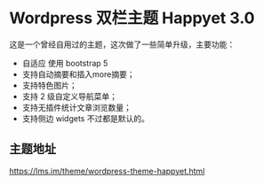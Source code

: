 # Wordpress 双栏主题 Happyet 3.0

这是一个曾经自用过的主题，这次做了一些简单升级，主要功能：

- 自适应 使用 bootstrap 5
- 支持自动摘要和插入more摘要；
- 支持特色图片；
- 支持 2 级自定义导航菜单；
- 支持无插件统计文章浏览数量；
- 支持侧边 widgets 不过都是默认的。


## 主题地址

https://lms.im/theme/wordpress-theme-happyet.html
